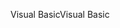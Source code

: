 <span data-ttu-id="ee5c1-101">Visual Basic</span><span class="sxs-lookup"><span data-stu-id="ee5c1-101">Visual Basic</span></span>